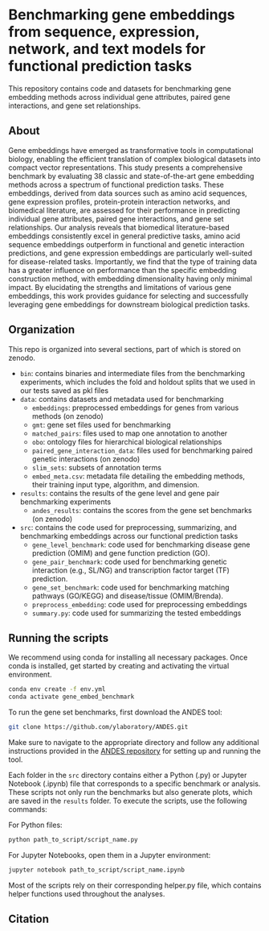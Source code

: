 # Benchmarking gene embeddings from sequence, expression, network, and text models for functional prediction tasks
This repository contains code and datasets for benchmarking gene embedding methods across individual gene attributes, paired gene interactions, and gene set relationships.

## About
Gene embeddings have emerged as transformative tools in computational biology, enabling the efficient translation of complex biological datasets into compact vector representations. This study presents a comprehensive benchmark by evaluating 38 classic and state-of-the-art gene embedding methods across a spectrum of functional prediction tasks. These embeddings, derived from data sources such as amino acid sequences, gene expression profiles, protein-protein interaction networks, and biomedical literature, are assessed for their performance in predicting individual gene attributes, paired gene interactions, and gene set relationships. Our analysis reveals that biomedical literature-based embeddings consistently excel in general predictive tasks, amino acid sequence embeddings outperform in functional and genetic interaction predictions, and gene expression embeddings are particularly well-suited for disease-related tasks. Importantly, we find that the type of training data has a greater influence on performance than the specific embedding construction method, with embedding dimensionality having only minimal impact. By elucidating the strengths and limitations of various gene embeddings, this work provides guidance for selecting and successfully leveraging gene embeddings for downstream biological prediction tasks.

## Organization
This repo is organized into several sections, part of which is stored on zenodo.
- `bin`: contains binaries and intermediate files from the benchmarking experiments, which includes the fold and holdout splits that we used in our tests saved as pkl files
- `data`: contains datasets and metadata used for benchmarking
  - `embeddings`: preprocessed embeddings for genes from various methods (on zenodo)
  - `gmt`: gene set files used for benchmarking 
  - `matched_pairs`: files used to map one annotation to another
  - `obo`: ontology files for hierarchical biological relationships
  - `paired_gene_interaction_data`: files used for benchmarking paired genetic interactions (on zenodo)
  - `slim_sets`: subsets of annotation terms
  - `embed_meta.csv`: metadata file detailing the embedding methods, their training input type, algorithm, and dimension.
- `results`: contains the results of the gene level and gene pair benchmarking experiments
  - `andes_results`: contains the scores from the gene set benchmarks (on zenodo)
- `src`: contains the code used for preprocessing, summarizing, and benchmarking embeddings across our functional prediction tasks
  - `gene_level_benchmark`: code used for benchmarking disease gene prediction (OMIM) and gene function prediction (GO).
  - `gene_pair_benchmark`: code used for benchmarking genetic interaction (e.g., SL/NG) and transcription factor target (TF) prediction.
  - `gene_set_benchmark`: code used for benchmarking matching pathways (GO/KEGG) and disease/tissue (OMIM/Brenda).
  - `preprocess_embedding`: code used for preprocessing embeddings
  - `summary.py`: code used for summarizing the tested embeddings


## Running the scripts
We recommend using conda for installing all necessary packages. Once conda is installed, get started by creating and activating the virtual environment.

 ```bash
 conda env create -f env.yml
 conda activate gene_embed_benchmark 
 ```
 To run the gene set benchmarks, first download the ANDES tool:
```bash 
git clone https://github.com/ylaboratory/ANDES.git
```
Make sure to navigate to the appropriate directory and follow any additional instructions provided in the [ANDES repository](https://github.com/ylaboratory/ANDES) for setting up and running the tool.

Each folder in the `src` directory contains either a Python (.py) or Jupyter Notebook (.ipynb) file that corresponds to a specific benchmark or analysis. These scripts not only run the benchmarks but also generate plots, which are saved in the `results` folder. To execute the scripts, use the following commands:

For Python files:
```bash
python path_to_script/script_name.py
```
For Jupyter Notebooks, open them in a Jupyter environment:
```bash
jupyter notebook path_to_script/script_name.ipynb
```
Most of the scripts rely on their corresponding helper.py file, which contains helper functions used throughout the analyses. 

## Citation

